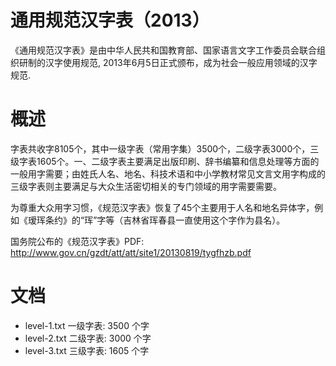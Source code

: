 # 通用规范汉字表（2013）

《通用规范汉字表》是由中华人民共和国教育部、国家语言文字工作委员会联合组织研制的汉字使用规范, 2013年6月5日正式颁布，成为社会一般应用领域的汉字规范.

# 概述

字表共收字8105个，其中一级字表（常用字集）3500个，二级字表3000个，三级字表1605个。一、二级字表主要满足出版印刷、辞书编纂和信息处理等方面的一般用字需要；由姓氏人名、地名、科技术语和中小学教材常见文言文用字构成的三级字表则主要满足与大众生活密切相关的专门领域的用字需要需要。

为尊重大众用字习惯，《规范汉字表》恢复了45个主要用于人名和地名异体字，例如《瑷珲条约》的“珲”字等（吉林省珲春县一直使用这个字作为县名）。

国务院公布的《规范汉字表》PDF:
http://www.gov.cn/gzdt/att/att/site1/20130819/tygfhzb.pdf

# 文档

- level-1.txt 一级字表: 3500 个字
- level-2.txt 二级字表: 3000 个字
- level-3.txt 三级字表: 1605 个字
